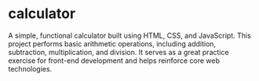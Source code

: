 # calculator
A simple, functional calculator built using HTML, CSS, and JavaScript. This project performs basic arithmetic operations, including addition, subtraction, multiplication, and division. It serves as a great practice exercise for front-end development and helps reinforce core web technologies.
